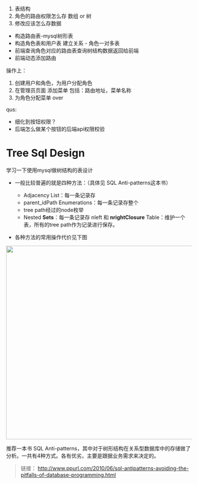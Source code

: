 1. 表结构
2. 角色的路由权限怎么存 数组 or 树
3. 修改应该怎么存数据



- 构造路由表-mysql树形表
- 构造角色表和用户表 建立关系 - 角色一对多表
- 前端查询角色对应的路由表查询树结构数据返回给前端
- 前端动态添加路由

操作上：
1. 创建用户和角色，为用户分配角色
2. 在管理员页面  添加菜单 包括：路由地址，菜单名称
3. 为角色分配菜单
over

qus:
- 细化到按钮权限？
- 后端怎么做某个按钮的后端api权限校验








# Tree Sql Design
学习一下使用mysql做树结构的表设计

- 一般比较普遍的就是四种方法：（具体见 SQL Anti-patterns这本书）
  - Adjacency List：每一条记录存
  - parent_idPath Enumerations：每一条记录存整个
  - tree path经过的node枚举
  - Nested **Sets**：每一条记录存 nleft 和 **nrightClosure** Table：维护一个表，所有的tree path作为记录进行保存。


- 各种方法的常用操作代价见下图  
<img src="https://pic1.zhimg.com/50/fcf1ab401ae938be41f4a20b01fc38d0_720w.jpg?source=1940ef5c" data-rawwidth="526" data-rawheight="136" class="origin_image zh-lightbox-thumb" width="526" data-original="https://pica.zhimg.com/fcf1ab401ae938be41f4a20b01fc38d0_r.jpg?source=1940ef5c"/>

推荐一本书 SQL Anti-patterns，其中对于树形结构在关系型数据库中的存储做了分析。一共有4种方式。各有优劣，主要是跟据业务需求来决定的。
> 链接：  http://www.ppurl.com/2010/06/sql-antipatterns-avoiding-the-pitfalls-of-database-programming.html

